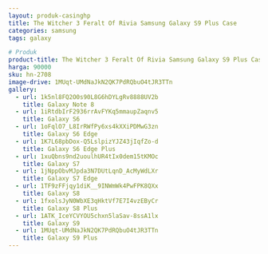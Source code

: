 ```yaml
---
layout: produk-casinghp
title: The Witcher 3 Feralt Of Rivia Samsung Galaxy S9 Plus Case
categories: samsung
tags: galaxy

# Produk
product-title: The Witcher 3 Feralt Of Rivia Samsung Galaxy S9 Plus Case
harga: 90000
sku: hn-2708
image-drive: 1MUqt-UMdNaJkN2QK7PdRQbuO4tJR3TTn
gallery:
  - url: 1k5nl8FQ2O0s90L8G6hDYLgRv8888UV2b
    title: Galaxy Note 8
  - url: 1iRtdbIrF2936rrAvFYKq5mmaupZaqnv5
    title: Galaxy S6
  - url: 1oFqlO7_L8IrRWfPy6xs4kXXiPDMwG3zn
    title: Galaxy S6 Edge
  - url: 1K7L68pbDox-Q5LslpizYJZ43jIqfZo-d
    title: Galaxy S6 Edge Plus
  - url: 1xuQbns9nd2uoulhUR4tIx0dem15tKMOc
    title: Galaxy S7
  - url: 1jNppObvMJpda3N7DUtLqnD_AcMyWdLXr
    title: Galaxy S7 Edge
  - url: 1TF9zFFjqy1diK__9INWmWk4PwFPK8QXx
    title: Galaxy S8
  - url: 1fxolsJyN0WbXE3qHktVf7E7I4vzEByCr
    title: Galaxy S8 Plus
  - url: 1ATK_IceYCVYOU5chxn5laSav-8ssA1lx
    title: Galaxy S9
  - url: 1MUqt-UMdNaJkN2QK7PdRQbuO4tJR3TTn
    title: Galaxy S9 Plus
---
```

